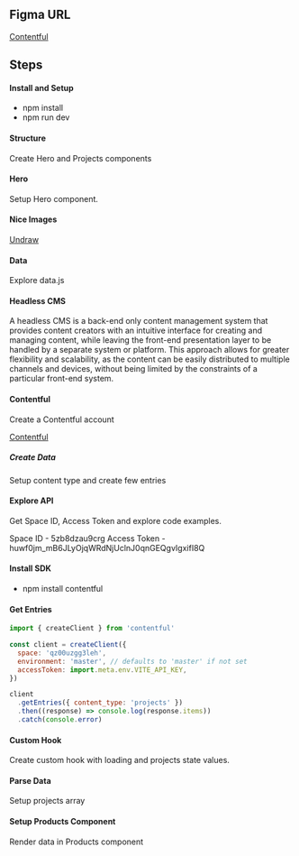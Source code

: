 ## Figma URL

[Contentful](https://www.figma.com/file/XtVr3JRCGWyZESYxd9EhZK/Contentful?node-id=0%3A1&t=SNnU6FgNUQXktIFb-1)

## Steps

#### Install and Setup

- npm install
- npm run dev

#### Structure

Create Hero and Projects components

#### Hero

Setup Hero component.

#### Nice Images

[Undraw](https://undraw.co/)

#### Data

Explore data.js

#### Headless CMS

A headless CMS is a back-end only content management system that provides content creators with an intuitive interface for creating and managing content, while leaving the front-end presentation layer to be handled by a separate system or platform. This approach allows for greater flexibility and scalability, as the content can be easily distributed to multiple channels and devices, without being limited by the constraints of a particular front-end system.

#### Contentful

Create a Contentful account

[Contentful ](https://www.contentful.com/)

##### Create Data

Setup content type and create few entries

#### Explore API

Get Space ID, Access Token and explore code examples.

Space ID - 5zb8dzau9crg
Access Token - huwf0jm_mB6JLyOjqWRdNjUclnJ0qnGEQgvIgxifI8Q

#### Install SDK

- npm install contentful

#### Get Entries

```js
import { createClient } from 'contentful'

const client = createClient({
  space: 'qz00uzgg3leh',
  environment: 'master', // defaults to 'master' if not set
  accessToken: import.meta.env.VITE_API_KEY,
})

client
  .getEntries({ content_type: 'projects' })
  .then((response) => console.log(response.items))
  .catch(console.error)
```

#### Custom Hook

Create custom hook with loading and projects state values.

#### Parse Data

Setup projects array

#### Setup Products Component

Render data in Products component
